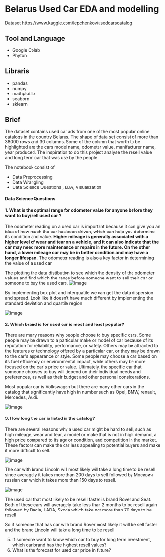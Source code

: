 # Belarus Used Car EDA and modelling

Dataset https://www.kaggle.com/lepchenkov/usedcarscatalog

## Tool and Language
* Google Colab
* Phyton

## Libraris
* pandas
* numpy
* mathplotlib
* seaborn
* sklearn

## Brief
The dataset contains used car ads from one of the most popular online catalogs in the country Belarus. The shape of data set consist of more than 38000 rows and 30 columns. Some of the column that worth to be highlighted are the cars model name, odometer value, manifacturer name, year produced. The inspiration to do this project analyse the resell value and long term car that was use by the people.

The notebook consist of
* Data Preprocessing
* Data Wrangling
* Data Science Questions , EDA, Visualization

#### Data Science Questions

#### 1. What is the optimal range for odometer value for anyone before they want to buy/sell used car ?

The odometer reading on a used car is important because it can give you an idea of how much the car has been driven, which can help you determine its condition and value. __Higher mileage is generally associated with a higher level of wear and tear on a vehicle, and it can also indicate that the car may need more maintenance or repairs in the future. On the other hand, a lower mileage car may be in better condition and may have a longer lifespan__. The odometer reading is also a key factor in determining the value of a used car

The plotting the data distibution to see which the density of the odometer values and find which the range before someone want to sell their car or someone to buy the used cars.
![image](https://user-images.githubusercontent.com/55817845/209690330-f44c4bb3-5d6e-4a66-8b38-f587827e6c72.png)

By implementing box plot and interquatile we can get the data dispersion and spread. Look like it doesn't have much different by implementing the standard deviation and quartile region

![image](https://user-images.githubusercontent.com/55817845/209690929-7a0db056-e032-486e-a5cd-e545f11ec5ff.png)

#### 2. Which brand is for used car is most and least popular?

There are many reasons why people choose to buy specific cars. Some people may be drawn to a particular make or model of car because of its reputation for reliability, performance, or safety. Others may be attracted to the features or technology offered by a particular car, or they may be drawn to the car's appearance or style. Some people may choose a car based on its fuel efficiency or environmental impact, while others may be more focused on the car's price or value. Ultimately, the specific car that someone chooses to buy will depend on their individual needs and preferences, as well as their budget and other personal considerations.

Most popular car is Volkswagen but there are many other cars in the catalog that significantly have high in number such as Opel, BMW, renault, Mercedes, Audi.

![image](https://user-images.githubusercontent.com/55817845/209691508-38339adb-f3c1-4952-b50a-a4477616f232.png)

#### 3. How long the car is listed in the catalog?

There are several reasons why a used car might be hard to sell, such as high mileage, wear and tear, a model or make that is not in high demand, a high price compared to its age or condition, and competition in the market. These factors can make the car less appealing to potential buyers and make it more difficult to sell.

![image](https://user-images.githubusercontent.com/55817845/209692153-323781f7-ea74-49b5-bc37-1dd2dcb805a4.png)

The car with brand Lincoln will most likely will take a long time to be resell since averagely it takes more than 200 days to sell followed by Москвич russian car which it takes more than 150 days to resell.

![image](https://user-images.githubusercontent.com/55817845/209692186-d0ae14dc-59b4-45a4-9d19-c49a8ff34595.png)

The used car that most likely to be resell faster is brand Rover and Seat. Both of these cars will averagely take less than 2 months to be resell again followed by Dacia, LADA, Skoda which take not more than 70 days to be resell

So if someone that has car with brand Rover most likely it will be sell faster and the brand Lincoln will take a long time to be resell

5. If someone want to know which car to buy for long term investment, which car brand has the highest resell values?
6. What is the forecast for used car price in future?

